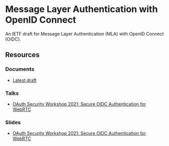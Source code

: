 # Message Layer Authentication with OpenID Connect

An IETF draft for Message Layer Authentication (MLA) with OpenID Connect (OIDC).

## Resources

### Documents

- [Latest draft](./draft.md)

### Talks

- [OAuth Security Workshop 2021: Secure OIDC Authentication for WebRTC](https://youtu.be/NGm4REsXUzY)

### Slides

- [OAuth Security Workshop 2021: Secure OIDC Authentication for WebRTC](./slides/Secure%20OIDC%20Authentication%20for%20WebRTC.pdf)
